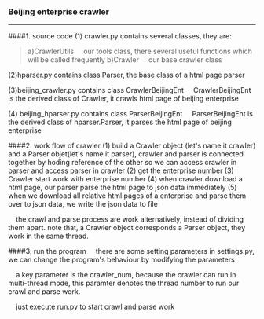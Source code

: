 ### Beijing enterprise crawler 
----
####1. source code
(1) crawler.py contains several classes, they are:
>a)CrawlerUtils 
&nbsp;&nbsp;&nbsp;&nbsp;our tools class, there several useful functions which will be called frequently
b)Crawler
&nbsp;&nbsp;&nbsp;&nbsp;our base crawler class


(2)hparser.py contains class Parser, the base class of a html page parser

(3)beijing_crawler.py contains class CrawlerBeijingEnt
&nbsp;&nbsp;&nbsp;&nbsp;CrawlerBeijingEnt is the derived class of Crawler, it crawls html page of beijing enterprise

(4) beijing_hparser.py contains class ParserBeijingEnt
&nbsp;&nbsp;&nbsp;&nbsp;ParserBeijingEnt is the derived class of hparser.Parser, it parses the html page of beijing enterprise


####2. work flow of crawler
(1) build a Crawler object (let's name it crawler) and a Parser objet(let's name it parser), crawler and parser is connected together by hoding reference of the other 
so we can access crawler in parser and access parser in crawler
(2) get the enterprise number 
(3) Crawler start work with enterprise number
(4) when crawler download a html page, our parser parse the html page to json data immediately
(5) when we download all relative html pages of a enterprise and parse them over to json data, we write the json data to file 

&nbsp;&nbsp;&nbsp;&nbsp;the crawl and parse process are work alternatively, instead of dividing them apart.
note that, a Crawler object corresponds a Parser object, they work in the same thread.

####3. run the program
&nbsp;&nbsp;&nbsp;&nbsp;there are some setting parameters in settings.py, we can change the program's behaviour by modifying the parameters

&nbsp;&nbsp;&nbsp;&nbsp;a key parameter is the crawler_num, because the crawler can run in multi-thread mode, this paramter denotes the thread number
to run our crawl and parse work. 

&nbsp;&nbsp;&nbsp;&nbsp;just execute run.py to start crawl and parse work

